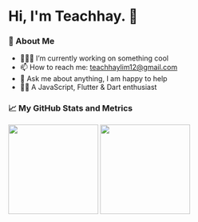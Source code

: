 <div align="start">
  <h1>Hi, I'm Teachhay. 👋</h1>
</div>

### 🧑 About Me

- 👨🏻‍💻 I’m currently working on something cool
- 📫 How to reach me: teachhaylim12@gmail.com
- 💬 Ask me about anything, I am happy to help
- 👨‍💻 A JavaScript, Flutter & Dart enthusiast

<!-- ## 🛡️ My GitHub Stats -->

<!-- ![My github stats](https://github-readme-stats.vercel.app/api?username=teachhaylim&show_icons=true&hide_border=true&&count_private=true&include_all_commits=true) -->

### 📈 My GitHub Stats and Metrics

<p>
  <img height="180em" src="https://github-readme-stats.vercel.app/api?username=teachhaylim&show_icons=true&hide_border=true&&count_private=true&include_all_commits=true"/>

  <img height="180em" src="https://github-readme-stats.vercel.app/api/top-langs/?username=teachhaylim&exclude_repo=KNN-Image-Classification&show_icons=true&hide_border=true&layout=compact&langs_count=8"/>
</p>

<!-- ## 👩‍💻 Most used languages -->

<!-- ![Most used languages](https://github-readme-stats.vercel.app/api/top-langs/?username=teachhaylim&exclude_repo=KNN-Image-Classification&show_icons=true&hide_border=true&layout=compact&langs_count=8) -->

<!-- ## 🚀 Published projects -->
